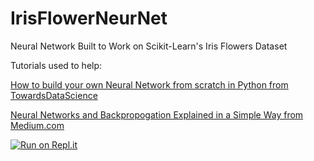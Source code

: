 # IrisFlowerNeurNet
Neural Network Built to Work on Scikit-Learn's Iris Flowers Dataset

Tutorials used to help: 

[How to build your own Neural Network from scratch in Python from TowardsDataScience](https://towardsdatascience.com/how-to-build-your-own-neural-network-from-scratch-in-python-68998a08e4f6)

[Neural Networks and Backpropogation Explained in a Simple Way from Medium.com](https://medium.com/datathings/neural-networks-and-backpropagation-explained-in-a-simple-way-f540a3611f5e)


[![Run on Repl.it](https://repl.it/badge/github/ThunderingWest4/IrisFlowerNeurNet)](https://repl.it/github/ThunderingWest4/IrisFlowerNeurNet)